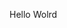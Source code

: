 Hello Wolrd










































































































































































































































































































































































































































































































































































































































































































































































































































































































































































































































































































































































































































































































































































































































































































































































































































































































































































































































































































































































































































































































































































































































































































































































































































































































































































































































































